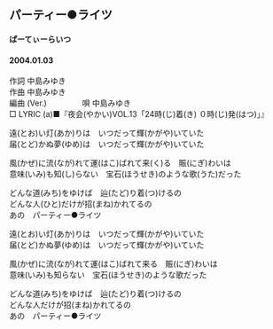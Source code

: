 ## パーティー●ライツ
#### ぱーてぃーらいつ
#### 2004.01.03


作詞     中島みゆき　　　　　   
作曲      中島みゆき  　　　   
編曲 (Ver.) 　　　　
唄     中島みゆき     
□ LYRIC (a)■『夜会(やかい)VOL.13「24時(じ)着(き) ０時(じ)発(はつ)」』   
   
遠(とお)い灯(あか)りは　いつだって輝(かがや)いていた   
届(とど)かぬ夢(ゆめ)は　いつだって輝(かがや)いていた   
   
風(かぜ)に流(なが)れて運(はこ)ばれて来(く)る　賑(にぎ)わいは   
意味(いみ)も知(し)らない　宝石(ほうせき)のような歌(うた)だった   
   
どんな道(みち)をゆけば　辿(たど)り着(つ)けるの   
どんな人(ひと)だけが招(まね)かれてるの   
あの　パーティー●ライツ   
   
遠(とお)い灯(あか)りは　いつだって輝(かがや)いていた   
届(とど)かぬ夢(ゆめ)は　いつだって輝(かがや)いていた   
   
風(かぜ)に流(なが)れて運(はこ)ばれて来る　賑(にぎ)わいは   
意味(いみ)も知らない　宝石(ほうせき)のような歌だった   
   
どんな道(みち)をゆけば　辿(たど)り着(つ)けるの   
どんな人だけが招(まね)かれてるの   
あの　パーティー●ライツ   